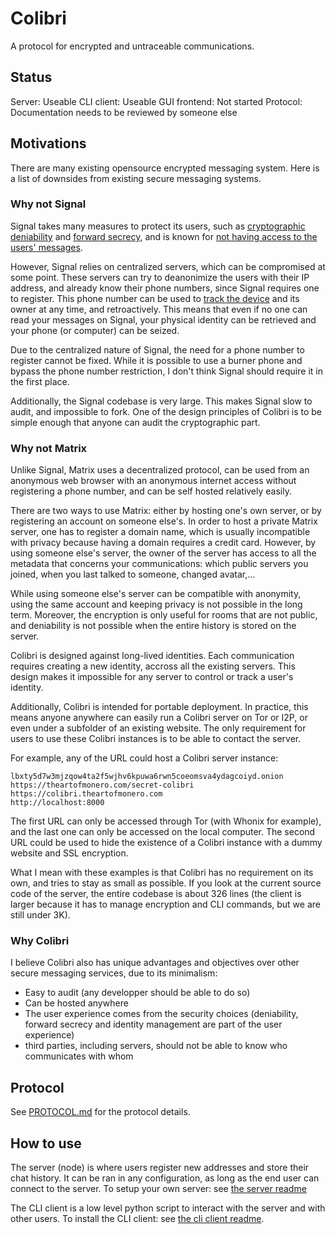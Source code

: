 # Colibri

A protocol for encrypted and untraceable communications.

## Status

Server: Useable
CLI client: Useable
GUI frontend: Not started
Protocol: Documentation needs to be reviewed by someone else

## Motivations

There are many existing opensource encrypted messaging system.
Here is a list of downsides from existing secure messaging systems.

### Why not Signal

Signal takes many measures to protect its users, such as [cryptographic deniability](https://www.praetorian.com/blog/an-opinionated-series-on-why-signal-protocol-is-well-designed-deniability/) and [forward secrecy](https://signal.org/blog/asynchronous-security/), and is known for [not having access to the users' messages](https://www.youtube.com/watch?v=3oPeIbpA5x8).

However, Signal relies on centralized servers, which can be compromised at some point. These servers can try to deanonimize the users with their IP address, and already know their phone numbers, since Signal requires one to register.
This phone number can be used to [track the device](https://en.wikipedia.org/wiki/Mobile_phone_tracking) and its owner at any time, and retroactively. This means that even if no one can read your messages on Signal, your physical identity can be retrieved and your phone (or computer) can be seized.

Due to the centralized nature of Signal, the need for a phone number to register cannot be fixed. While it is possible to use a burner phone and bypass the phone number restriction, I don't think Signal should require it in the first place.

Additionally, the Signal codebase is very large. This makes Signal slow to audit, and impossible to fork. One of the design principles of Colibri is to be simple enough that anyone can audit the cryptographic part.

### Why not Matrix

Unlike Signal, Matrix uses a decentralized protocol, can be used from an anonymous web browser with an anonymous internet access without registering a phone number, and can be self hosted relatively easily.

There are two ways to use Matrix: either by hosting one's own server, or by registering an account on someone else's.
In order to host a private Matrix server, one has to register a domain name, which is usually incompatible with privacy because having a domain requires a credit card.
However, by using someone else's server, the owner of the server has access to all the metadata that concerns your communications: which public servers you joined, when you last talked to someone, changed avatar,...

While using someone else's server can be compatible with anonymity, using the same account and keeping privacy is not possible in the long term. Moreover, the encryption is only useful for rooms that are not public, and deniability is not possible when the entire history is stored on the server.

Colibri is designed against long-lived identities. Each communication requires creating a new identity, accross all the existing servers. This design makes it impossible for any server to control or track a user's identity.

Additionally, Colibri is intended for portable deployment. In practice, this means anyone anywhere can easily run a Colibri server on Tor or I2P, or even under a subfolder of an existing website.
The only requirement for users to use these Colibri instances is to be able to contact the server.

For example, any of the URL could host a Colibri server instance:
```
lbxty5d7w3mjzqow4ta2f5wjhv6kpuwa6rwn5coeomsva4ydagcoiyd.onion
https://theartofmonero.com/secret-colibri
https://colibri.theartofmonero.com
http://localhost:8000
```
The first URL can only be accessed through Tor (with Whonix for example), and the last one can only be accessed on the local computer.
The second URL could be used to hide the existence of a Colibri instance with a dummy website and SSL encryption.

What I mean with these examples is that Colibri has no requirement on its own, and tries to stay as small as possible.
If you look at the current source code of the server, the entire codebase is about 326 lines (the client is larger because it has to manage encryption and CLI commands, but we are still under 3K).



### Why Colibri

I believe Colibri also has unique advantages and objectives over other secure messaging services, due to its minimalism:
- Easy to audit (any developper should be able to do so)
- Can be hosted anywhere
- The user experience comes from the security choices (deniability, forward secrecy and identity management are part of the user experience)
- third parties, including servers, should not be able to know who communicates with whom


## Protocol

See [PROTOCOL.md](./PROTOCOL.md) for the protocol details.

## How to use

The server (node) is where users register new addresses and store their chat history. It can be ran in any configuration, as long as the end user can connect to the server.
To setup your own server: see [the server readme](./server/)

The CLI client is a low level python script to interact with the server and with other users.
To install the CLI client: see [the cli client readme](./cli-client/).

[//]: # "## Future plans"
[//]: # ""
[//]: # "These ideas will not be considered until the base service works."
[//]: # ""
[//]: # "- In order to improve the reactivity, the server and CLI client will probably need some kind of event streaming feature to allow the server to send events to the client."
[//]: # "- Some additional features, like bridges, will have to be implemented as external bots in order to keep the code base small."
[//]: # "To do this, a special type of message could be created to allow custom extensions to exchange data."
[//]: # ""

